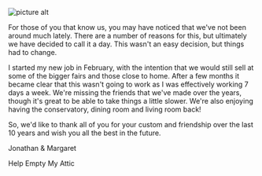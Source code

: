 ![picture alt](http://helpemptymyattic.co.uk/skin/frontend/base/default/images/hema-logo.png "Help Empty My Attic Logo")

For those of you that know us, you may have noticed that we've not been around much lately.  There are a number of reasons for this, but ultimately we have decided to call it a day.  This wasn't an easy decision, but things had to change.  

I started my new job in February, with the intention that we would still sell at some of the bigger fairs and those close to home.  After a few months it became clear that this wasn't going to work as I was effectively working 7 days a week.  We're missing the friends that we've made over the years, though it's great to be able to take things a little slower.  We're also enjoying having the conservatory, dining room and living room back!

So, we'd like to thank all of you for your custom and friendship over the last 10 years and wish you all the best in the future.

Jonathan & Margaret

Help Empty My Attic
